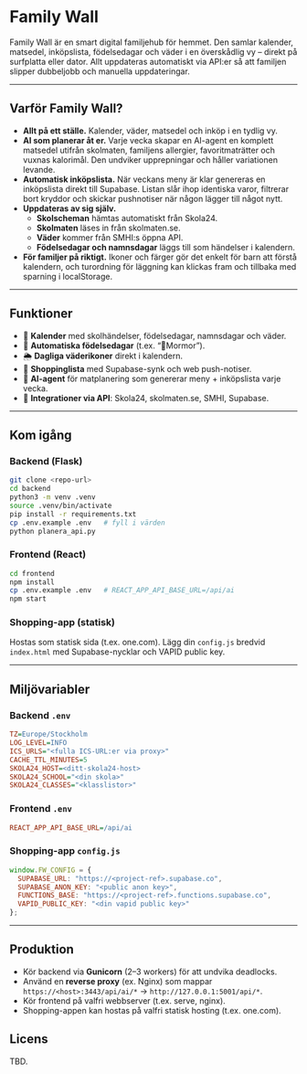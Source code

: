 # Family Wall

Family Wall är en smart digital familjehub för hemmet. Den samlar kalender, matsedel, inköpslista, födelsedagar och väder i en överskådlig vy – direkt på surfplatta eller dator. Allt uppdateras automatiskt via API:er så att familjen slipper dubbeljobb och manuella uppdateringar.

---

## Varför Family Wall?
- **Allt på ett ställe.** Kalender, väder, matsedel och inköp i en tydlig vy.
- **AI som planerar åt er.** Varje vecka skapar en AI-agent en komplett matsedel utifrån skolmaten, familjens allergier, favoritmaträtter och vuxnas kalorimål. Den undviker upprepningar och håller variationen levande.
- **Automatisk inköpslista.** När veckans meny är klar genereras en inköpslista direkt till Supabase. Listan slår ihop identiska varor, filtrerar bort kryddor och skickar pushnotiser när någon lägger till något nytt.
- **Uppdateras av sig själv.**
  - **Skolscheman** hämtas automatiskt från Skola24.
  - **Skolmaten** läses in från skolmaten.se.
  - **Väder** kommer från SMHI:s öppna API.
  - **Födelsedagar och namnsdagar** läggs till som händelser i kalendern.
- **För familjer på riktigt.** Ikoner och färger gör det enkelt för barn att förstå kalendern, och turordning för läggning kan klickas fram och tillbaka med sparning i localStorage.

---

## Funktioner
- 📅 **Kalender** med skolhändelser, födelsedagar, namnsdagar och väder.
- 🎂 **Automatiska födelsedagar** (t.ex. “🎂Mormor”).
- 🌦️ **Dagliga väderikoner** direkt i kalendern.
- 🛒 **Shoppinglista** med Supabase-synk och web push-notiser.
- 🤖 **AI-agent** för matplanering som genererar meny + inköpslista varje vecka.
- 🔄 **Integrationer via API**: Skola24, skolmaten.se, SMHI, Supabase.

---

## Kom igång

### Backend (Flask)
```bash
git clone <repo-url>
cd backend
python3 -m venv .venv
source .venv/bin/activate
pip install -r requirements.txt
cp .env.example .env   # fyll i värden
python planera_api.py
```

### Frontend (React)
```bash
cd frontend
npm install
cp .env.example .env   # REACT_APP_API_BASE_URL=/api/ai
npm start
```

### Shopping-app (statisk)
Hostas som statisk sida (t.ex. one.com). Lägg din `config.js` bredvid `index.html` med Supabase-nycklar och VAPID public key.

---

## Miljövariabler

### Backend `.env`
```ini
TZ=Europe/Stockholm
LOG_LEVEL=INFO
ICS_URLS="<fulla ICS-URL:er via proxy>"
CACHE_TTL_MINUTES=5
SKOLA24_HOST=<ditt-skola24-host>
SKOLA24_SCHOOL="<din skola>"
SKOLA24_CLASSES="<klasslistor>"
```

### Frontend `.env`
```ini
REACT_APP_API_BASE_URL=/api/ai
```

### Shopping-app `config.js`
```js
window.FW_CONFIG = {
  SUPABASE_URL: "https://<project-ref>.supabase.co",
  SUPABASE_ANON_KEY: "<public anon key>",
  FUNCTIONS_BASE: "https://<project-ref>.functions.supabase.co",
  VAPID_PUBLIC_KEY: "<din vapid public key>"
};
```

---

## Produktion
- Kör backend via **Gunicorn** (2–3 workers) för att undvika deadlocks.
- Använd en **reverse proxy** (ex. Nginx) som mappar `https://<host>:3443/api/ai/*` → `http://127.0.0.1:5001/api/*`.
- Kör frontend på valfri webbserver (t.ex. serve, nginx).
- Shopping-appen kan hostas på valfri statisk hosting (t.ex. one.com).



## Licens
TBD.

